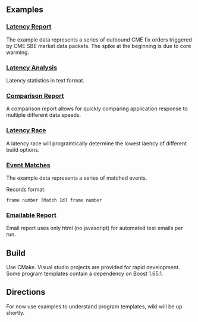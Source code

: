 ## Examples

### [Latency Report](https://rawgit.com/Open-Markets-Initiative/latency-lab/master/example/report/output/report.html)

The example data represents a series of outbound CME fix orders triggered
by CME SBE market data packets. The spike at the beginning is due to core 
warming.

### [Latency Analysis](https://rawgit.com/Open-Markets-Initiative/latency-lab/master/example/analysis/output/analysis.txt)

Latency statistics in text format.

### [Comparison Report](https://rawgit.com/Open-Markets-Initiative/latency-lab/master/example/comparison/output/comparison.html)

A comparison report allows for quickly comparing application response to 
multiple different data speeds.

### [Latency Race](https://rawgit.com/Open-Markets-Initiative/latency-lab/master/example/race/output/race.html)

A latency race will programtically determine the lowest laency of different build options.    

### [Event Matches](https://rawgit.com/Open-Markets-Initiative/latency-lab/master/example/matching/output/matched.infos)

The example data represents a series of matched events.

Records format: 

```
frame number [Match Id] frame number
```

### [Emailable Report](https://rawgit.com/Open-Markets-Initiative/latency-lab/master/example/email/output/email.html)

Email report uses only html (no javascript) for automated test emails per
run.

## Build

Use CMake. Visual studio projects are provided for rapid development. Some 
program templates contain a dependency on Boost 1.65.1.

## Directions

For now use examples to understand program templates, wiki will be up shortly. 